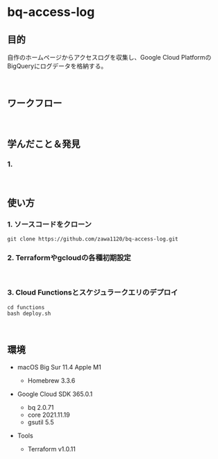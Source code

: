 # bq-access-log

## 目的
自作のホームページからアクセスログを収集し、Google Cloud PlatformのBigQueryにログデータを格納する。

</br>

## ワークフロー


</br>

## 学んだこと＆発見
### 1.

</br>

## 使い方
### 1. ソースコードをクローン
```
git clone https://github.com/zawa1120/bq-access-log.git
```

### 2. Terraformやgcloudの各種初期設定

</br>

### 3. Cloud Functionsとスケジュラークエリのデプロイ
```
cd functions
bash deploy.sh
```

</br>

## 環境
- macOS Big Sur 11.4 Apple M1
  - Homebrew 3.3.6

- Google Cloud SDK 365.0.1
  - bq 2.0.71
  - core 2021.11.19
  - gsutil 5.5

- Tools
  - Terraform v1.0.11
